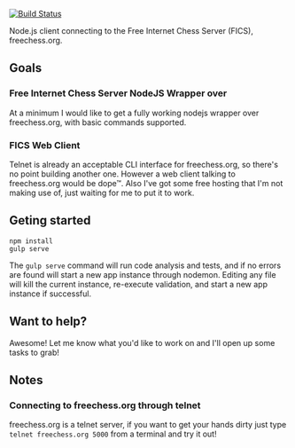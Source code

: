 [![Build Status](https://travis-ci.org/scripni/fics-core.svg?branch=master)](https://travis-ci.org/scripni/fics-core)

Node.js client connecting to the Free Internet Chess Server (FICS), freechess.org.

## Goals

### Free Internet Chess Server NodeJS Wrapper over 
At a minimum I would like to get a fully working nodejs wrapper over
freechess.org, with basic commands supported.

### FICS Web Client

Telnet is already an acceptable CLI interface for freechess.org, so there's no
point building another one. However a web client talking to freechess.org
would be dope™. Also I've got some free hosting that I'm not making use of,
just waiting for me to put it to work.

## Geting started

    npm install
    gulp serve

The `gulp serve` command will run code analysis and tests, and if no errors are
found will start a new app instance through nodemon. Editing any file will kill
the current instance, re-execute validation, and start a new app instance if
successful.

## Want to help?

Awesome! Let me know what you'd like to work on and  I'll open up some tasks to
grab!

## Notes

### Connecting to freechess.org through telnet

freechess.org is a telnet server, if you want to get your hands dirty just type
`telnet freechess.org 5000` from a terminal and try it out!
